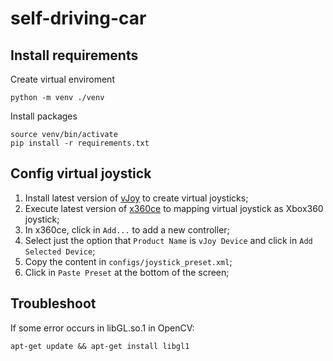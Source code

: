 # self-driving-car

## Install requirements

Create virtual enviroment
```
python -m venv ./venv
```

Install packages
```
source venv/bin/activate
pip install -r requirements.txt
```

## Config virtual joystick

1. Install latest version of [vJoy](https://github.com/shauleiz/vJoy) to create virtual joysticks;
2. Execute latest version of [x360ce](https://www.x360ce.com/) to mapping virtual joystick as Xbox360 joystick;
3. In x360ce, click in `Add...` to add a new controller;
4. Select just the option that `Product Name` is `vJoy Device` and click in `Add Selected Device`;
5. Copy the content in `configs/joystick_preset.xml`;
6. Click in `Paste Preset` at the bottom of the screen;


## Troubleshoot

If some error occurs in libGL.so.1 in OpenCV:
```
apt-get update && apt-get install libgl1
```
 